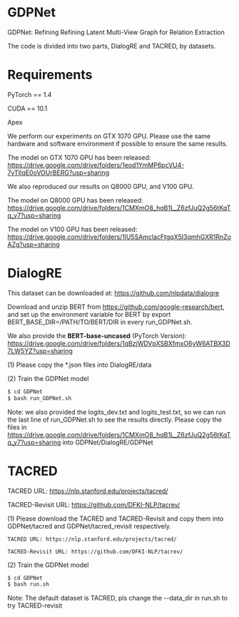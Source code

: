 # GDPNet

GDPNet: Refining Refining Latent Multi-View Graph for Relation Extraction

The code is divided into two parts, DialogRE and TACRED, by datasets.

# Requirements

PyTorch == 1.4

CUDA == 10.1

Apex

We perform our experiments on GTX 1070 GPU. Please use the same hardware and software environment if possible to ensure the same results.

The model on GTX 1070 GPU has been released: https://drive.google.com/drive/folders/1eod1YmMP6pcVU4-7vTIIqE0oVOUrBERG?usp=sharing

We also reproduced our results on Q8000 GPU, and V100 GPU. 

The model on Q8000 GPU has been released: https://drive.google.com/drive/folders/1CMXmO8_hqB1L_Z6zfJuQ2g56tKqTq_y7?usp=sharing

The model on V100 GPU has been released: https://drive.google.com/drive/folders/1lU5SAmclacFtgqX5I3qmhGXR1RnZoAZg?usp=sharing


# DialogRE

This dataset can be downloaded at: https://github.com/nlpdata/dialogre

Download and unzip BERT from https://github.com/google-research/bert, and set up the environment variable for BERT by export BERT_BASE_DIR=/PATH/TO/BERT/DIR in every run_GDPNet.sh.

We also provide the **BERT-base-uncased** (PyTorch Version): https://drive.google.com/drive/folders/1qBzjWDVpXSBXfmxO6yW6ATBX3D7LW5YZ?usp=sharing

(1) Please copy the *.json files into DialogRE/data

(2) Train the GDPNet model
```sh
$ cd GDPNet
$ bash run_GDPNet.sh
```

Note: we also provided the logits_dev.txt and logits_test.txt, so we can run the last line of run_GDPNet.sh to see the results directly. Please copy the files in https://drive.google.com/drive/folders/1CMXmO8_hqB1L_Z6zfJuQ2g56tKqTq_y7?usp=sharing into GDPNet/DialogRE/GDPNet



# TACRED

TACRED URL: https://nlp.stanford.edu/projects/tacred/

TACRED-Revisit URL: https://github.com/DFKI-NLP/tacrev/

(1) Please download the TACRED and TACRED-Revisit and copy them into GDPNet/tacred and GDPNet/tacred_revisit respectively.

    TACRED URL: https://nlp.stanford.edu/projects/tacred/
    
    TACRED-Revisit URL: https://github.com/DFKI-NLP/tacrev/

(2) Train the GDPNet model

```sh
$ cd GDPNet
$ bash run.sh
```

Note: The default dataset is TACRED, pls change the --data_dir in run.sh to try TACRED-revisit


